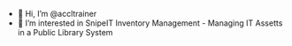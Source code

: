 - 👋 Hi, I’m @accltrainer
- 👀 I’m interested in SnipeIT Inventory Management - Managing IT Assetts in a Public Library System

<!---
accltrainer/accltrainer is a ✨ special ✨ repository because its `README.md` (this file) appears on your GitHub profile.
You can click the Preview link to take a look at your changes.
--->
